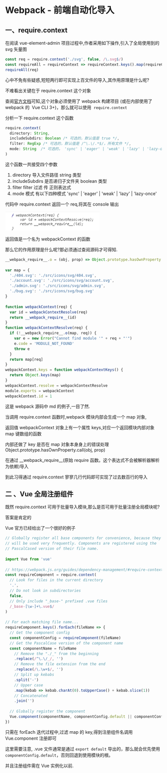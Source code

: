 # Webpack - 前端自动化导入

## 一、require.context

在阅读 vue-element-admin 项目过程中,作者采用如下操作,引入了全局使用到的 svg 矢量图

```javascript
const req = require.context('./svg', false, /\.svg$/)
const requireAll = requireContext => requireContext.keys().map(requireContext)
requireAll(req)
```

心中不免有些疑惑,短短两行即可实现上百文件的导入,其作用原理是什么呢?

不难看出关键在于 require.context 这个对象

查阅[官方文档](https://webpack.js.org/guides/dependency-management/#require-context)可知,这个对象必须使用了 webpack 构建项目 (或在内部使用了 webpack 的  Vue CLI 3+)，那么就可以使用  `require.context`

分析一下 require.context 这个函数

```javascript
require.context(
  directory: String,
  includeSubdirs: Boolean /* 可选的，默认值是 true */,
  filter: RegExp /* 可选的，默认值是 /^\.\/.*$/，所有文件 */,
  mode: String  /* 可选的， 'sync' | 'eager' | 'weak' | 'lazy' | 'lazy-once'，默认值是 'sync' */
)
```

这个函数一共接受四个参数

1. directory 导入文件路径 string 类型
2. includeSubdirs 是否递归子文件夹 boolean 类型
3. filter filter 过滤 传 正则表达式
4. mode 模式 有以下四种模式 'sync' | 'eager' | 'weak' | 'lazy' | 'lazy-once'

代码中 require.context 返回一个 req,将其在 console 输出 

![webpackContext.png](/images/articles/webpack-context.webp)

返回值是一个名为 webpackContext 的函数

那么它的作用原理是什么呢?那必须通过查阅源码才可得知.

```javascript
__webpack_require__.o = (obj, prop) => Object.prototype.hasOwnProperty.call(obj, prop)

var map = {
  './404.svg': './src/icons/svg/404.svg',
  './account.svg': './src/icons/svg/account.svg',
  './admin.svg': './src/icons/svg/admin.svg',
  './bug.svg': './src/icons/svg/bug.svg'
}

function webpackContext(req) {
  var id = webpackContextResolve(req)
  return __webpack_require__(id)
}
function webpackContextResolve(req) {
  if (!__webpack_require__.o(map, req)) {
    var e = new Error("Cannot find module '" + req + "'")
    e.code = 'MODULE_NOT_FOUND'
    throw e
  }
  return map[req]
}
webpackContext.keys = function webpackContextKeys() {
  return Object.keys(map)
}
webpackContext.resolve = webpackContextResolve
module.exports = webpackContext
webpackContext.id = 1
```

这是 webpack 源码中 md 的例子,一目了然.

当调用 require.context 函数时,webpack 模块内部会生成一个 map 对象,

返回值 webpackContext 对象上有一个属性 keys,对应一个返回模块内部对象 map 键数组的函数

内部还做了 key 是否在 map 对象本身身上的错误处理 Object.prototype.hasOwnProperty.call(obj, prop)

在通过 \_\_webpack_require\_\_(原始 require 函数。这个表达式不会被解析器解析为依赖)导入

到此习得通过 require.context 寥寥几行代码即可实现了过去数百行的导入

## 二 、Vue 全局注册组件

既然 require.context 可用于批量导入模块,那么是否可用于批量注册全局模块呢?

答案是肯定的

Vue 官方已经给出了一个很好的例子

```javascript
// Globally register all base components for convenience, because they
// will be used very frequently. Components are registered using the
// PascalCased version of their file name.

import Vue from 'vue'

// https://webpack.js.org/guides/dependency-management/#require-context
const requireComponent = require.context(
  // Look for files in the current directory
  '.',
  // Do not look in subdirectories
  false,
  // Only include "_base-" prefixed .vue files
  /_base-[\w-]+\.vue$/
)

// For each matching file name...
requireComponent.keys().forEach(fileName => {
  // Get the component config
  const componentConfig = requireComponent(fileName)
  // Get the PascalCase version of the component name
  const componentName = fileName
    // Remove the "./_" from the beginning
    .replace(/^\.\/_/, '')
    // Remove the file extension from the end
    .replace(/\.\w+$/, '')
    // Split up kebabs
    .split('-')
    // Upper case
    .map(kebab => kebab.charAt(0).toUpperCase() + kebab.slice(1))
    // Concatenated
    .join('')

  // Globally register the component
  Vue.component(componentName, componentConfig.default || componentConfig)
})
```

只需在 forEach 迭代过程中,过滤 map 的 key,得到注册组件名调用 Vue.component 注册即可

这里需要注意, .vue 文件通常是通过 `export default` 导出的，那么就会优先使用 `componentConfig.default`，否则回退到使用模块的根。

并且注册组件需在 Vue 实例化以前.
